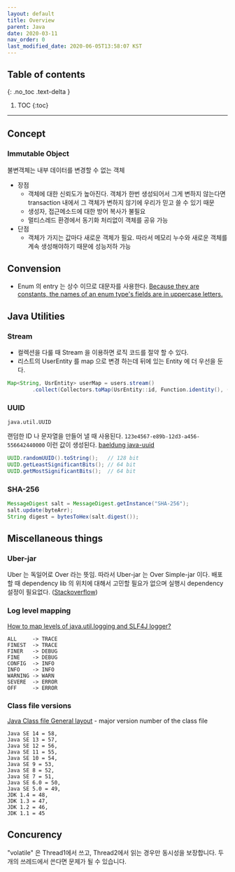 ```yaml
---
layout: default
title: Overview
parent: Java
date: 2020-03-11
nav_order: 0
last_modified_date: 2020-06-05T13:58:07 KST
---
```


## Table of contents
{: .no_toc .text-delta }

1. TOC
{:toc}

---

## Concept

### Immutable Object

불변객체는 내부 데이터를 변경할 수 없는 객체

- 장점
  - 객체에 대한 신뢰도가 높아진다. 객체가 한번 생성되어서 그게 변하지 않는다면 transaction 내에서 그 객체가 변하지 않기에 우리가 믿고 쓸 수 있기 때문
  - 생성자, 접근메소드에 대한 방어 복사가 불필요
  - 멀티스레드 환경에서 동기화 처리없이 객체를 공유 가능
- 단점
  - 객체가 가지는 값마다 새로운 객체가 필요. 따라서 메모리 누수와 새로운 객체를 계속 생성해야하기 때문에 성능저하 가능

## Convension

- Enum 의 entry 는 상수 이므로 대문자를 사용한다. [Because they are constants, the names of an enum type's fields are in uppercase letters.](https://docs.oracle.com/javase/tutorial/java/javaOO/enum.html)

## Java Utilities

### Stream

- 컬렉션을 다룰 때 Stream 을 이용하면 로직 코드를 절약 할 수 있다.
- 리스트의 UserEntity 를 map 으로 변경 하는데 뒤에 있는 Entity 에 더 우선을 둔다.

```java
Map<String, UsrEntity> userMap = users.stream()
        .collect(Collectors.toMap(UsrEntity::id, Function.identity(), (a, b) -> b));
```

### UUID

`java.util.UUID`

랜덤한 ID 나 문자열을 만들어 낼 때 사용된다. `123e4567-e89b-12d3-a456-556642440000` 이런 값이 생성된다.
[baeldung java-uuid](https://www.baeldung.com/java-uuid)

```java
UUID.randomUUID().toString();   // 128 bit
UUID.getLeastSignificantBits(); // 64 bit
UUID.getMostSignificantBits();  // 64 bit
```

### SHA-256

```java
MessageDigest salt = MessageDigest.getInstance("SHA-256");
salt.update(byteArr);
String digest = bytesToHex(salt.digest());
```

## Miscellaneous things

### Uber-jar

Uber 는 독일어로 Over 라는 뜻임. 따라서 Uber-jar 는 Over Simple-jar 이다. 배포할 때 dependency lib 의 위치에 대해서 고민할 필요가 없으며 실행시 dependency 설정이 필요없다. ([Stackoverflow](https://stackoverflow.com/a/11947093))

### Log level mapping

[How to map levels of java.util.logging and SLF4J logger?](https://stackoverflow.com/a/20807571)

```
ALL     -> TRACE
FINEST  -> TRACE
FINER   -> DEBUG
FINE    -> DEBUG
CONFIG  -> INFO
INFO    -> INFO
WARNING -> WARN
SEVERE  -> ERROR
OFF     -> ERROR
```

### Class file versions

[Java Class file General layout](https://en.wikipedia.org/wiki/Java_class_file#General_layout) - major version number of the class file

```
Java SE 14 = 58,
Java SE 13 = 57,
Java SE 12 = 56,
Java SE 11 = 55,
Java SE 10 = 54,
Java SE 9 = 53,
Java SE 8 = 52,
Java SE 7 = 51,
Java SE 6.0 = 50,
Java SE 5.0 = 49,
JDK 1.4 = 48,
JDK 1.3 = 47,
JDK 1.2 = 46,
JDK 1.1 = 45
```

## Concurency

"volatile" 은 Thread1에서 쓰고, Thread2에서 읽는 경우만 동시성을 보장합니다. 두개의 쓰레드에서 쓴다면 문제가 될 수 있습니다.